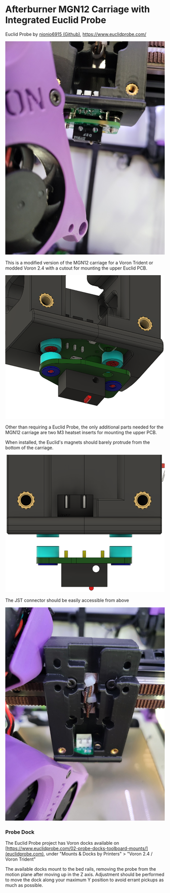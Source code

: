 Afterburner MGN12 Carriage with Integrated Euclid Probe
=======================================================

Euclid Probe by [nionio6915 (Github)](https://github.com/nionio6915/Euclid_Probe), https://www.euclidprobe.com/

![Printed mount](./Images/real-bottomview.jpg)

This is a modified version of the MGN12 carriage for a Voron Trident or modded Voron 2.4 with a cutout for mounting the upper Euclid PCB. 

![CAD view of the Euclid Probe embedded in the carriage](Images/cad-bottomview.png)

Other than requiring a Euclid Probe, the only additional parts needed for the MGN12 carriage are two M3 heatset inserts for mounting the upper PCB. 

When installed, the Euclid's magnets should barely protrude from the bottom of the carriage.

![Front view, showing magnets](./Images/CAD-frontview.png)

The JST connector should be easily accessible from above

![Front view, printed](./Images/real-frontview.jpg)

### Probe Dock

The Euclid Probe project has Voron docks available on 
[https://www.euclidprobe.com/02-probe-docks-toolboard-mounts/](euclidprobe.com), under "Mounts & Docks by Printers" > "Voron 2.4 / Voron Trident"

The available docks mount to the bed rails, removing the probe from the motion plane after moving up in the Z axis. Adjustment should be performed to move the dock along your maximum Y position to avoid errant pickups as much as possible.